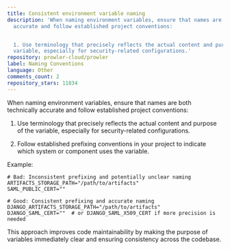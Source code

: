 ```yaml
---
title: Consistent environment variable naming
description: 'When naming environment variables, ensure that names are both technically
  accurate and follow established project conventions:


  1. Use terminology that precisely reflects the actual content and purpose of the
  variable, especially for security-related configurations.'
repository: prowler-cloud/prowler
label: Naming Conventions
language: Other
comments_count: 2
repository_stars: 11834
---
```


When naming environment variables, ensure that names are both technically accurate and follow established project conventions:

1. Use terminology that precisely reflects the actual content and purpose of the variable, especially for security-related configurations.

2. Follow established prefixing conventions in your project to indicate which system or component uses the variable.

Example:
```
# Bad: Inconsistent prefixing and potentially unclear naming
ARTIFACTS_STORAGE_PATH="/path/to/artifacts"
SAML_PUBLIC_CERT=""

# Good: Consistent prefixing and accurate naming
DJANGO_ARTIFACTS_STORAGE_PATH="/path/to/artifacts"
DJANGO_SAML_CERT=""  # or DJANGO_SAML_X509_CERT if more precision is needed
```

This approach improves code maintainability by making the purpose of variables immediately clear and ensuring consistency across the codebase.